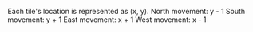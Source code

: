Each tile's location is represented as (x, y).
North movement: y - 1
South movement: y + 1
East movement: x + 1
West movement: x - 1